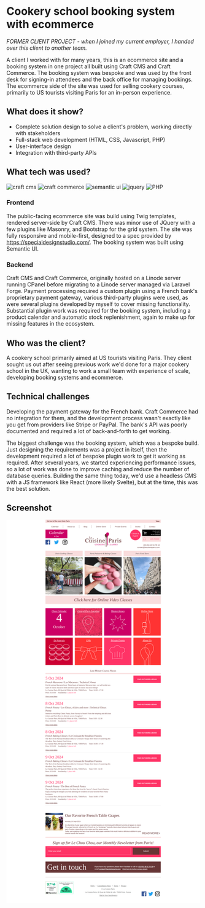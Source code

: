 # Cookery school booking system with ecommerce
*FORMER CLIENT PROJECT - when I joined my current employer, I handed over this client to another team.*

A client I worked with for many years, this is an ecommerce site and a booking system in one project all built using Craft CMS and Craft Commerce. The booking system was bespoke and was used by the front desk for signing-in attendees and the back office for managing bookings. The ecommerce side of the site was used for selling cookery courses, primarily to US tourists visiting Paris for an in-person experience.

## What does it show?
- Complete solution design to solve a client's problem, working directly with stakeholders
- Full-stack web development (HTML, CSS, Javascript, PHP)
- User-interface design
- Integration with third-party APIs

## What tech was used?
![craft cms](https://img.shields.io/badge/Craft_CMS-brown)
![craft commerce](https://img.shields.io/badge/Craft_Commerce-brown)
![semantic ui](https://img.shields.io/badge/Semantic_UI-blue)
![jquery](https://img.shields.io/badge/JQuery-blue)
![PHP](https://img.shields.io/badge/PHP-blue)

### Frontend
The public-facing ecommerce site was build using Twig templates, rendered server-side by Craft CMS. There was minor use of JQuery with a few plugins like Masonry, and Bootstrap for the grid system. The site was fully responsive and mobile-first, designed to a spec provided by https://specialdesignstudio.com/.
The booking system was built using Semantic UI.

### Backend
Craft CMS and Craft Commerce, originally hosted on a Linode server running CPanel before migrating to a Linode server managed via Laravel Forge.
Payment processing required a custom plugin using a French bank's proprietary payment gateway, various third-party plugins were used, as were several plugins developed by myself to cover missing functionality.
Substantial plugin work was required for the booking system, including a product calendar and automatic stock replenishment, again to make up for missing features in the ecosystem.

## Who was the client?
A cookery school primarily aimed at US tourists visiting Paris. They client sought us out after seeing previous work we'd done for a major cookery school in the UK, wanting to work a small team with experience of scale, developing booking systems and ecommerce.

## Technical challenges
Developing the payment gateway for the French bank. Craft Commerce had no integration for them, and the development process wasn't exactly like you get from providers like Stripe or PayPal. The bank's API was poorly documented and required a lot of back-and-forth to get working.

The biggest challenge was the booking system, which was a bespoke build. Just designing the requirements was a project in itself, then the development required a lot of bespoke plugin work to get it working as required. After several years, we started experiencing performance issues, so a lot of work was done to improve caching and reduce the number of database queries. Building the same thing today, we'd use a headless CMS with a JS framework like React (more likely Svelte), but at the time, this was the best solution.

## Screenshot
![Screenshot of the cookery school's homepage'](screenshot.png)